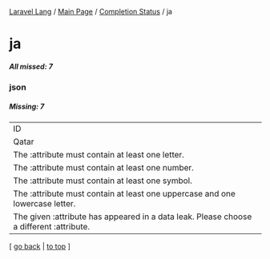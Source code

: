 [Laravel Lang](https://github.com/Laravel-Lang/lang) / [Main Page](../index.md) / [Completion Status](../status.md) / ja

# ja

##### All missed: 7


### json

##### Missing: 7

<table >
<tr><td align="left" >
ID
</td>
</tr>
<tr><td align="left" >
Qatar
</td>
</tr>
<tr><td align="left" >
The :attribute must contain at least one letter.
</td>
</tr>
<tr><td align="left" >
The :attribute must contain at least one number.
</td>
</tr>
<tr><td align="left" >
The :attribute must contain at least one symbol.
</td>
</tr>
<tr><td align="left" >
The :attribute must contain at least one uppercase and one lowercase letter.
</td>
</tr>
<tr><td align="left" >
The given :attribute has appeared in a data leak. Please choose a different :attribute.
</td>
</tr>

</table>


[ [go back](../status.md) | [to top](#) ]

